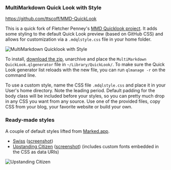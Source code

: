 ### MultiMarkdown Quick Look with Style

<https://github.com/ttscoff/MMD-QuickLook>

[mmdql]: https://github.com/fletcher/MMD-QuickLook
[screenshot]: https://github.com/ttscoff/MMD-QuickLook/raw/master/MMDQLGithub-1.jpg
[dl]: https://github.com/downloads/ttscoff/MMD-QuickLook/MultiMarkdown%20QuickLook.qlgenerator.zip

This is a quick fork of Fletcher Penney's [MMD Quicklook project][mmdql]. It adds some styling to the default Quick Look preview (based on GitHub CSS) and allows for customization via a `.mdqlstyle.css` file in your home folder.

![MultiMarkdown Quicklook with Style][screenshot]

To install, [download the zip][dl], unarchive and place the `MultiMarkdown QuickLook.qlgenerator` file in `~/Library/QuickLook/`. To make sure the Quick Look generator list reloads with the new file, you can run `qlmanage -r` on the command line.

To use a custom style, name the CSS file `.mdqlstyle.css` and place it in your User's home directory. Note the leading period. Default padding for the body class will be included before your styles, so you can pretty much drop in any CSS you want from any source. Use one of the provided files, copy CSS from your blog, your favorite website or build your own.

### Ready-made styles

A couple of default styles lifted from [Marked.app][marked].

* [Swiss](https://raw.github.com/ttscoff/MMD-QuickLook/master/mdqlstyle.swiss.css) ([screenshot][swissshot])
* [Upstanding Citizen](https://raw.github.com/ttscoff/MMD-QuickLook/master/mdqlstyle.upstandingcitizen.css) ([screenshot][upshot]) (includes custom fonts embedded in the CSS as data URIs)

![Upstanding Citizen][upcropped]

[swissshot]: https://github.com/ttscoff/MMD-QuickLook/raw/master/MMDQLSwiss.jpg
[upshot]: https://github.com/ttscoff/MMD-QuickLook/raw/master/MMDQLUpstanding.jpg
[upcropped]: https://github.com/ttscoff/MMD-QuickLook/raw/master/MMDQLUpstandingCropped.jpg
[marked]: http://markedapp.com
